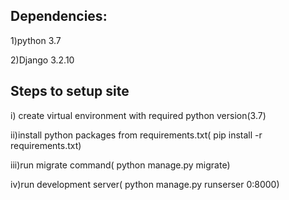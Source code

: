 Dependencies:
--------------------

1)python 3.7

2)Django 3.2.10



Steps to setup site
--------------------------
i) create virtual environment with required python version(3.7)

ii)install python packages from requirements.txt( pip install -r requirements.txt)

iii)run migrate command( python manage.py migrate)

iv)run development server( python manage.py runserser 0:8000)

